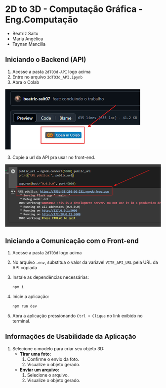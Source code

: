 # 2D to 3D - Computação Gráfica - Eng.Computação
* Beatriz Saito
* Maria Angélica
* Taynan Mancilla

## Iniciando o Backend (API)

1. Acesse a pasta `2dTO3d-API` logo acima
2. Entre no arquivo `2dTO3d_API.ipynb`
3. Abra o Colab

![Abrir Colab](/images/open-colab.png)

3. Copie a url da API pra usar no front-end.
   
![Copiar URL da API](/images/copia-url.png)

## Iniciando a Comunicação com o Front-end

1. Acesse a pasta `2dTO3d` logo acima
2. No arquivo `.env`, substitua o valor da variavel `VITE_API_URL` pela URL da API copiada
3. Instale as dependências necessárias:
   ```sh
   npm i
   ```
4. Inicie a aplicação:

   ```sh
   npm run dev
   ```

5. Abra a aplicação pressionando `Ctrl + Clique` no link exibido no terminal.

## Informações de Usabilidade da Aplicação

1. Selecione o modelo para criar seu objeto 3D:
   - **Tirar uma foto:**
     1. Confirme o envio da foto.
     2. Visualize o objeto gerado.
   - **Enviar um arquivo:**
     1. Selecione o arquivo.
     2. Visualize o objeto gerado.
